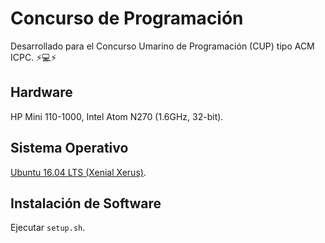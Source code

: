 # Concurso de Programación
Desarrollado para el Concurso Umarino de Programación (CUP) tipo ACM ICPC. ⚡💻⚡

## Hardware

HP Mini 110-1000, Intel Atom N270 (1.6GHz, 32-bit).

## Sistema Operativo

[Ubuntu 16.04 LTS (Xenial Xerus)](https://ubuntu.com/16-04).

## Instalación de Software

Ejecutar `setup.sh`.

